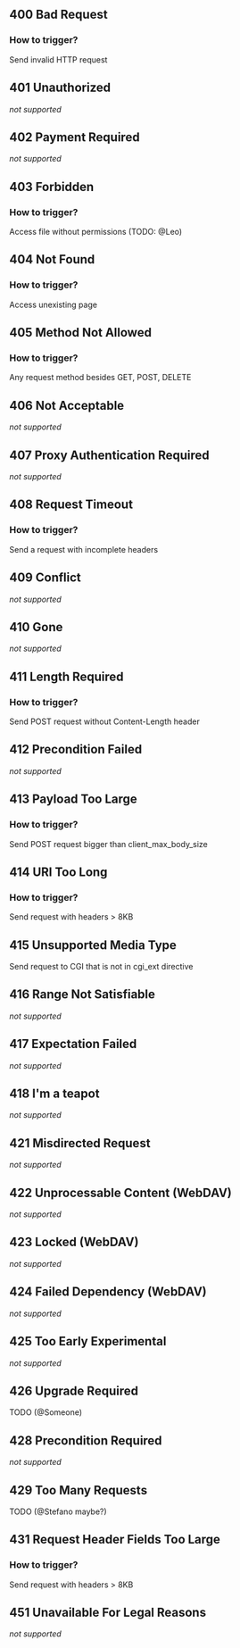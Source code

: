 ## 400 Bad Request
### How to trigger?
Send invalid HTTP request

## 401 Unauthorized
_not supported_ 

## 402 Payment Required
_not supported_

## 403 Forbidden
### How to trigger?
Access file without permissions (TODO: @Leo)

## 404 Not Found
### How to trigger?
Access unexisting page

## 405 Method Not Allowed
### How to trigger?
Any request method besides GET, POST, DELETE

## 406 Not Acceptable
_not supported_

## 407 Proxy Authentication Required
_not supported_

## 408 Request Timeout
### How to trigger?
Send a request with incomplete headers

## 409 Conflict
_not supported_

## 410 Gone
_not supported_

## 411 Length Required
### How to trigger?
Send POST request without Content-Length header

## 412 Precondition Failed
_not supported_

## 413 Payload Too Large
### How to trigger?
Send POST request bigger than client_max_body_size

## 414 URI Too Long
### How to trigger?
Send request with headers > 8KB

## 415 Unsupported Media Type
Send request to CGI that is not in cgi_ext directive

## 416 Range Not Satisfiable
_not supported_

## 417 Expectation Failed
_not supported_

## 418 I'm a teapot
_not supported_

## 421 Misdirected Request
_not supported_

## 422 Unprocessable Content (WebDAV)
_not supported_

## 423 Locked (WebDAV)
_not supported_

## 424 Failed Dependency (WebDAV)
_not supported_

## 425 Too Early Experimental
_not supported_

## 426 Upgrade Required
TODO (@Someone)

## 428 Precondition Required
_not supported_

## 429 Too Many Requests
TODO (@Stefano maybe?)

## 431 Request Header Fields Too Large
### How to trigger?
Send request with headers > 8KB

## 451 Unavailable For Legal Reasons
_not supported_